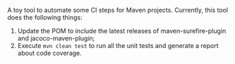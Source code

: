 A toy tool to automate some CI steps for Maven projects. Currently, this tool does the following things:

1. Update the POM to include the latest releases of maven-surefire-plugin and jacoco-maven-plugin;
2. Execute `mvn clean test` to run all the unit tests and generate a report about code coverage.